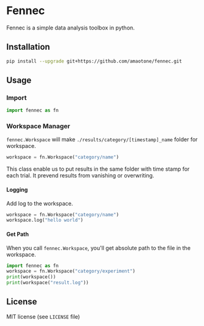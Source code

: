 # Fennec 

Fennec is a simple data analysis toolbox in python.

## Installation

```bash
pip install --upgrade git+https://github.com/amaotone/fennec.git
```

## Usage

### Import
```python
import fennec as fn
```

### Workspace Manager

`fennec.Workspace` will make `./results/category/[timestamp]_name` folder for workspace.

```python
workspace = fn.Workspace("category/name")
```

This class enable us to put results in the same folder with time stamp for each trial.
It prevend results from vanishing or overwriting.

#### Logging
Add log to the workspace.

```python
workspace = fn.Workspace("category/name")
workspace.log("hello world")
```

#### Get Path
When you call `fennec.Workspace`, you'll get absolute path
to the file in the workspace.

```python
import fennec as fn
workspace = fn.Workspace("category/experiment")
print(workspace())
print(workspace("result.log"))
```

## License

MIT license (see `LICENSE` file)